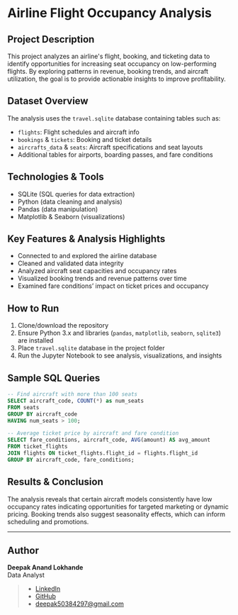 # Airline Flight Occupancy Analysis

## Project Description

This project analyzes an airline's flight, booking, and ticketing data to identify opportunities for increasing seat occupancy on low-performing flights. By exploring patterns in revenue, booking trends, and aircraft utilization, the goal is to provide actionable insights to improve profitability.

## Dataset Overview

The analysis uses the `travel.sqlite` database containing tables such as:

- `flights`: Flight schedules and aircraft info  
- `bookings` & `tickets`: Booking and ticket details  
- `aircrafts_data` & `seats`: Aircraft specifications and seat layouts  
- Additional tables for airports, boarding passes, and fare conditions

## Technologies & Tools

- SQLite (SQL queries for data extraction)  
- Python (data cleaning and analysis)  
- Pandas (data manipulation)  
- Matplotlib & Seaborn (visualizations)  

## Key Features & Analysis Highlights

- Connected to and explored the airline database  
- Cleaned and validated data integrity  
- Analyzed aircraft seat capacities and occupancy rates  
- Visualized booking trends and revenue patterns over time  
- Examined fare conditions’ impact on ticket prices and occupancy  

## How to Run

1. Clone/download the repository  
2. Ensure Python 3.x and libraries (`pandas`, `matplotlib`, `seaborn`, `sqlite3`) are installed  
3. Place `travel.sqlite` database in the project folder  
4. Run the Jupyter Notebook to see analysis, visualizations, and insights  

## Sample SQL Queries

```sql
-- Find aircraft with more than 100 seats
SELECT aircraft_code, COUNT(*) as num_seats 
FROM seats 
GROUP BY aircraft_code 
HAVING num_seats > 100;

-- Average ticket price by aircraft and fare condition
SELECT fare_conditions, aircraft_code, AVG(amount) AS avg_amount 
FROM ticket_flights
JOIN flights ON ticket_flights.flight_id = flights.flight_id
GROUP BY aircraft_code, fare_conditions;

```

## Results & Conclusion

The analysis reveals that certain aircraft models consistently have low occupancy rates
indicating opportunities for targeted marketing or dynamic pricing.
Booking trends also suggest seasonality effects, which can inform scheduling and promotions.

---

## Author

**Deepak Anand Lokhande**  
  Data Analyst  

> - [LinkedIn](https://www.linkedin.com/in/deepak-lokhande-82a887342/)
> - [GitHub](https://github.com/yourgithub)  
> - deepak50384297@gmail.com
